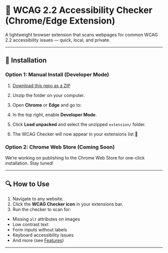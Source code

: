 # 🧪 WCAG 2.2 Accessibility Checker (Chrome/Edge Extension)

A lightweight browser extension that scans webpages for common WCAG 2.2 accessibility issues — quick, local, and private.

---

## 🚀 Installation

### Option 1: Manual Install (Developer Mode)
1. [Download this repo as a ZIP](https://github.com/c-hibbard/wcag-checker-tool/tree/main/extension)
2. Unzip the folder on your computer.  
3. Open **Chrome** or **Edge** and go to:  

4. In the top right, enable **Developer Mode**.  
5. Click **Load unpacked** and select the unzipped `extension/` folder.  
6. The WCAG Checker will now appear in your extensions list 🎉  

### Option 2: Chrome Web Store (Coming Soon)
We’re working on publishing to the Chrome Web Store for one-click installation. Stay tuned!  

---

## 🔍 How to Use
1. Navigate to any website.  
2. Click the **WCAG Checker icon** in your extensions bar.  
3. Run the checker to scan for:  
- Missing `alt` attributes on images  
- Low contrast text  
- Form inputs without labels  
- Keyboard accessibility issues  
- And more (see [Features](#features))  

---

